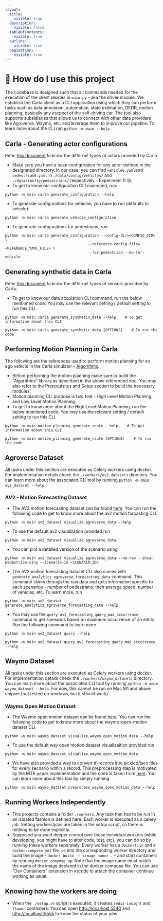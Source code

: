 ```yaml
---
layout:
  title:
    visible: true
  description:
    visible: false
  tableOfContents:
    visible: true
  outline:
    visible: true
  pagination:
    visible: true
---
```


# 🏃 How do I use this project

The codebase is designed such that all commands needed for the execution of the client resides in `main.py` - aka the driver module. We establish the Carla client as a CLI application using which they can perform tasks such as data annotaion, automation, state estimation, OEDR, motion planning, basically any ascpect of the self-driving car. The tool also supports subsidiaries that allows us to connect with other data providers like Agroverse, Waymo, etc. and leverage them to improve our pipeline. To learn more about the CLI run `python -m main --help`.

## Carla - Generating actor configurations

Refer [this document](https://carla.readthedocs.io/en/latest/core\_actors/) to know the differnet types of actors provided by Carla.

* Make sure you have a base configuration for any actor defined in the designated directory. In our case, you can find `vehicle0.yaml`and `pedestrian0.yaml` in `./data/config/vehicles/` and `./data/config/pedestrians/` respectively - Experiment 0 😝.
* To get to know our configuration CLI command, run:

```
python -m main carla generate_configuration --help 
```

* To generate configurations for vehicles, you have to run (defaults to vehicle):

```
python -m main carla generate_vehicle_configuration
```

* To generate configurations for pedestrians, run:

```
python -m main carla generate_configuration --config-dir=<CONFIG_DIR> \
                                      --reference-config-file=<REFERENCE_YAML_FILE> \
                                      --for-pedestrian --no-for-vehicle 
```

## Generating synthetic data in Carla

Refer [this document](https://carla.readthedocs.io/en/latest/core\_sensors/) to know the differnet types of sensors provided by Carla.

* To get to know our data acquisition CLI command, run the below mentioned code. You may use the relevant setting / default setting to run this CLI.

```
python -m main carla generate_synthetic_data --help    # To get information about this CLI

python -m main carla generate_synthetic_data [OPTIONS]    # To run the code
```

## Performing Motion Planning in Carla

The following are the references used to perform motion planning for an ego vehicle in the Carla simulator - [Algorithms](https://github.com/NikhilKamathB/Algorithms/blob/main/README.md).

* Before performing the motion planning make sure to build the "Algorithms" library as described in the above referenced doc. You may also refer to the [Prerequisites and Setup](prerequisites-and-setup.md) section to build the necessary modules.
* Motion planning CLI purpose is two fold - High Level Motion Planning and Low Level Motion Planning.
* To get to know more about the High Level Motion Planning, run the below mentioned code. You may use the relevant setting / default setting to run this CLI.

```
python -m main motion_planning generate_route --help.   # To get information about this CLI

python -m main motion_planning generate_route [OPTIONS]    # To run the code
```

## Agroverse Dataset

All tasks under this section are executed as Celery workers using docker. For implementation details check the `./workers/av2_datasets` directory. You can learn more about the associated CLI tool by running `python -m main av2_dataset --help`.

### AV2 - Motion Forecasting Dataset

* The AV2 motion forecasting dataset can be found [here](https://www.argoverse.org/av2.html#forecasting-link). You can run the following code to get to know more about the av2 motion forcasting CLI.

```
python -m main av2_dataset visualize_agroverse_data --help
```

* To use the default av2 visualization provided run

```
python -m main av2_dataset visualize_agroverse_data
```

* You can plot a detailed version of the scenario using

```
python -m main av2_dataset visualize_agroverse_data --no-raw --show-pedestrian-xing --scenario-id <SCENARIO_ID>
```

* The AV2 motion forecasting dataset CLI also comes with `generate_analytics_agroverse_forecasting_data` command. This command skims through the raw data and gets information specific to each scenarios - number of pedestrians, their average speed, number of vehicles, etc. To learn more, run

```
python -m main av2_dataset generate_analytics_agroverse_forecasting_data --help
```

* You may use the `query av2_forecasting_query_max_occurrence` command to get scenarios based on maximum occurrence of an entity. Run the following command to learn more

```
python -m main av2_dataset query --help

python -m main av2_dataset query av2_forecasting_query_max_occurrence --help
```

## Waymo Dataset

All tasks under this section are executed as Celery workers using docker. For implementation details check the `./workers/waymo_datasets` directory. You can learn more about the associated CLI tool by running `python -m main waymo_dataset --help`. For now, this cannot be run on Mac M1 and above chipset (not tested on windows, but it should work).

### Waymo Open Motion Dataset

* The Waymo open motion dataset can be found [here](https://waymo.com/open/). You can run the following code to get to know more about the waymo-open-motion dataset CLI.

```
python -m main waymo_dataset visualize_waymo_open_motion_data --help
```

* To use the default way open motion dataset visualizaition provided run

```
python -m main waymo_dataset visualize_waymo_open_motion_data
```

* We have also provided a way to convert tf-records into pickled/json files for every secnario within a record. This preprocessing step is motivated by the MTR paper implementation and the code is taken from [here](https://github.com/sshaoshuai/MTR/blob/master/mtr/datasets/waymo/data\_preprocess.py). You can learn more about this tool by simply running

```
python -m main waymo_dataset preprocess_waymo_open_motion_data --help
```

## Running Workers Independently

* This projects contains a folder `./workers`. Any task that has to be run in an isolated fashion is defined here. Each worker is executed as a celery job. Setting workers/jobs are taken in the setup script, so there is nothing to be done explicitly.
* Supposed you want deeper control over these individual workers (while developing, you might have to alter code, test, etc), you can do so by running these workers separately. Every worker has a `Dockerfile` and a `docker-compose.yml` file. `cd` into the corresponding worker directory and build the image  - `docker build -t <image-name> .` - and start containers by running `docker compose up`. Note that the image name must match the name of the image declared in the docker compose file. You can use "Dev Containers" extension in vscode to attach the container continue working as usual.

## Knowing how the workers are doing

* When the `./setup.sh` script is executed, it creates `redis-insight` and `flower` containers. You can open [http://localhost:5540](http://localhost:5540) and [http://localhost:5555](http://localhost:5555) to know the status of your jobs.
